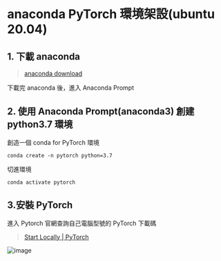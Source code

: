 # anaconda PyTorch 環境架設(ubuntu 20.04)

## 1. 下載 anaconda

> [anaconda download](https://www.anaconda.com/download#windows)

下載完 anaconda 後，進入 Anaconda Prompt

## 2. 使用 Anaconda Prompt(anaconda3) 創建 python3.7 環境

創造一個 conda for PyTorch 環境

    conda create -n pytorch python=3.7

切進環境

    conda activate pytorch

## 3.安裝 PyTorch

進入 Pytorch 官網查詢自己電腦型號的 PyTorch 下載碼

> [Start Locally | PyTorch](https://pytorch.org/get-started/locally/)

![image](https://github.com/imlone1y/PyTorch_DeepLearning/assets/136362929/56cf5b25-19ae-4bb5-b9e2-ea51c2296fa7)

